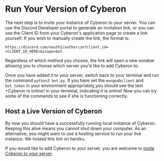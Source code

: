 # Run Your Version of Cyberon

The next step is to invite your instance of Cyberon to your server. You can use the Discord Developer portal to generate an invitation link, or you can use the Client ID from your Cyberon's application page to create a link yourself. If you wish to manually create the link, the format is:

`https://discord.com/oauth2/authorize?client_id=<CLIENT_ID_HERE>&scope=bot`

Regardless of which method you choose, the link will open a new window allowing you to choose which server you'd like to add Cyberon to.

Once you have added it to your server, switch back to your terminal and run the command `python3 bot.py`. If you have set the `mongodbclient` and `bot_token` in your environment appropriately,you should see the text +Cyberon is online! in your terminal, indicating it is online! Now you can try some of the commands to see if she is functioning correctly.

## Host a Live Version of Cyberon

By now you should have a successfully running local instance of Cyberon. Keeping this alive means you cannot shut down your computer. As an alternative, you might want to use a hosting service to run your live instance. We hosted this bot on heroku.

If you would like to add Cyberon to your server, you are welcome to [invite Cyberon to your server](https://discordapp.com/oauth2/authorize?&client_id=819568634673889341&scope=bot&permissions=8).
